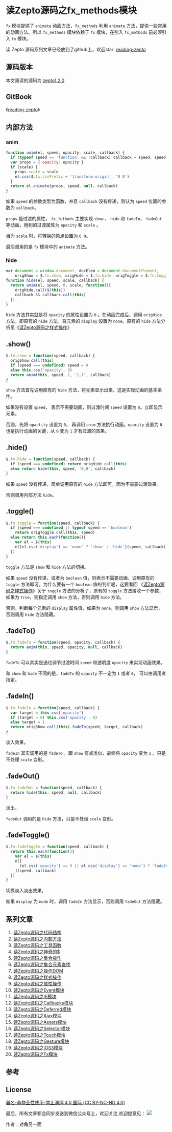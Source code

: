 # 读Zepto源码之fx_methods模块

`fx` 模块提供了 `animate` 动画方法，`fx_methods` 利用 `animate` 方法，提供一些常用的动画方法。所以 `fx_methods` 模块依赖于 `fx` 模块，在引入 `fx_methods` 前必须引入 `fx` 模块。

读 Zepto 源码系列文章已经放到了github上，欢迎star: [reading-zepto](https://github.com/yeyuqiudeng/reading-zepto)

## 源码版本

本文阅读的源码为 [zepto1.2.0](https://github.com/madrobby/zepto/tree/v1.2.0)

## GitBook

《[reading-zepto](https://yeyuqiudeng.gitbooks.io/reading-zepto/content/)》

## 内部方法

### anim

```javascript
function anim(el, speed, opacity, scale, callback) {
  if (typeof speed == 'function' && !callback) callback = speed, speed = undefined
  var props = { opacity: opacity }
  if (scale) {
    props.scale = scale
    el.css($.fx.cssPrefix + 'transform-origin', '0 0')
  }
  return el.animate(props, speed, null, callback)
}
```

如果 `speed` 的参数类型为函数，并且 `callback` 没有传递，则认为 `speed` 位置的参数为 `callback`。

`props` 是过渡的属性， `fx_fethods` 主要实现 `show` 、 `hide` 和 `fadeIn`、  `fadeOut` 等动画，用到的过渡属性为 `opecity` 和 `scale` 。

当为 `scale` 时，将转换的原点设置为 `0 0`。

 最后调用的是 `fx` 模块中的 `animate` 方法。

### hide

```javascript
var document = window.document, docElem = document.documentElement,
    origShow = $.fn.show, origHide = $.fn.hide, origToggle = $.fn.toggle
function hide(el, speed, scale, callback) {
  return anim(el, speed, 0, scale, function(){
    origHide.call($(this))
    callback && callback.call(this)
  })
}
```

`hide` 方法其实就是将 `opacity` 的属性设置为 `0` 。在动画完成后，调用 `origHide` 方法，即原有的 `hide` 方法，将元素的 `display` 设置为 `none`。原有的 `hide` 方法分析见《[读Zepto源码之样式操作](https://github.com/yeyuqiudeng/reading-zepto/blob/6fb60c6a6ca1cf4f6846c32883774b5ba0f7de45/src/%E8%AF%BBZepto%E6%BA%90%E7%A0%81%E4%B9%8B%E6%A0%B7%E5%BC%8F%E6%93%8D%E4%BD%9C.md#hide)》

## .show()

```javascript
$.fn.show = function(speed, callback) {
  origShow.call(this)
  if (speed === undefined) speed = 0
  else this.css('opacity', 0)
  return anim(this, speed, 1, '1,1', callback)
}
```

`show` 方法首先调用原有的 `hide` 方法，将元素显示出来，这是实现动画的基本条件。

如果没有设置 `speed`， 表示不需要动画，则过渡时间 `speed` 设置为 `0`。立即显示元素。

否则，先将 `opactity` 设置为 `0`， 再调用 `anim` 方法执行动画。`opacity` 设置为 `0` 也是执行动画的关键，从 `0` 变为 `1` 才有过渡的效果。

## .hide()

```javascript
$.fn.hide = function(speed, callback) {
  if (speed === undefined) return origHide.call(this)
  else return hide(this, speed, '0,0', callback)
}
```

如果 `speed` 没有传递，简单调用原有的 `hide` 方法即可，因为不需要过渡效果。

否则调用内部方法 `hide`。

## .toggle()

```javascript
$.fn.toggle = function(speed, callback) {
  if (speed === undefined || typeof speed == 'boolean')
    return origToggle.call(this, speed)
  else return this.each(function(){
    var el = $(this)
    el[el.css('display') == 'none' ? 'show' : 'hide'](speed, callback)
  })
}
```

`toggle` 方法是 `show` 和 `hide` 方法的切换。

如果 `speed` 没有传递，或者为 `boolean` 值，则表示不需要动画，调用原有的 `toggle` 方法即可。为什么要有一个 `boolean` 值的判断呢，这要看回 《[读Zepto源码之样式操作](https://github.com/yeyuqiudeng/reading-zepto/blob/6fb60c6a6ca1cf4f6846c32883774b5ba0f7de45/src/%E8%AF%BBZepto%E6%BA%90%E7%A0%81%E4%B9%8B%E6%A0%B7%E5%BC%8F%E6%93%8D%E4%BD%9C.md#toggle)》关于 `toggle` 方法的分析了，原有的 `toggle` 方法接收一个参数，如果为 `true`，则指定调用 `show` 方法，否则调用 `hide` 方法。

否则，判断每个元素的 `display` 属性值，如果为 `none`，则调用 `show` 方法显示，否则调用 `hide` 方法隐藏。

## .fadeTo()

```javascript
$.fn.fadeTo = function(speed, opacity, callback) {
  return anim(this, speed, opacity, null, callback)
}
```

`fadeTo` 可以其实是通过调节过渡时间 `speed` 和透明度 `opacity` 来实现动画效果。

和 `show` 和 `hide` 不同的是，`fadeTo` 的 `opacity` 不一定为 `1` 或者 `0`， 可以由调用者指定。

## .fadeIn()

```javascript
$.fn.fadeIn = function(speed, callback) {
  var target = this.css('opacity')
  if (target > 0) this.css('opacity', 0)
  else target = 1
  return origShow.call(this).fadeTo(speed, target, callback)
}
```

 淡入效果。

 `fadeIn` 其实调用的是 `fadeTo` ，跟 `show` 有点类似，最终将 `opacity` 变为 `1` 。只是不处理 `scale` 变形。

## .fadeOut()

```javascript
$.fn.fadeOut = function(speed, callback) {
  return hide(this, speed, null, callback)
}
```

淡出。

`fadeOut` 调用的是 `hide` 方法，只是不处理 `scale` 变形。

## .fadeToggle()

```javascript
$.fn.fadeToggle = function(speed, callback) {
  return this.each(function(){
    var el = $(this)
    el[
      (el.css('opacity') == 0 || el.css('display') == 'none') ? 'fadeIn' : 'fadeOut'
    ](speed, callback)
  })
}
```

切换淡入淡出效果。

如果 `display` 为 `node` 时，调用 `fadeIn` 方法显示，否则调用 `fadeOut` 方法隐藏。

## 系列文章

1. [读Zepto源码之代码结构](https://github.com/yeyuqiudeng/reading-zepto/blob/master/src/%E8%AF%BBZepto%E6%BA%90%E7%A0%81%E4%B9%8B%E4%BB%A3%E7%A0%81%E7%BB%93%E6%9E%84.md)
2. [读Zepto源码之内部方法](https://github.com/yeyuqiudeng/reading-zepto/blob/master/src/%E8%AF%BBZepto%E6%BA%90%E7%A0%81%E4%B9%8B%E5%86%85%E9%83%A8%E6%96%B9%E6%B3%95.md)
3. [读Zepto源码之工具函数](https://github.com/yeyuqiudeng/reading-zepto/blob/master/src/%E8%AF%BBZepto%E6%BA%90%E7%A0%81%E4%B9%8B%E5%B7%A5%E5%85%B7%E5%87%BD%E6%95%B0.md)
4. [读Zepto源码之神奇的$](https://github.com/yeyuqiudeng/reading-zepto/blob/master/src/%E8%AF%BBZepto%E6%BA%90%E7%A0%81%E4%B9%8B%E7%A5%9E%E5%A5%87%E7%9A%84%24.md)
5. [读Zepto源码之集合操作](https://github.com/yeyuqiudeng/reading-zepto/blob/master/src/%E8%AF%BBZepto%E6%BA%90%E7%A0%81%E4%B9%8B%E9%9B%86%E5%90%88%E6%93%8D%E4%BD%9C.md)
6. [读Zepto源码之集合元素查找](https://github.com/yeyuqiudeng/reading-zepto/blob/master/src/%E8%AF%BBZepto%E6%BA%90%E7%A0%81%E4%B9%8B%E9%9B%86%E5%90%88%E5%85%83%E7%B4%A0%E6%9F%A5%E6%89%BE.md)
7. [读Zepto源码之操作DOM](https://github.com/yeyuqiudeng/reading-zepto/blob/master/src/%E8%AF%BBZepto%E6%BA%90%E7%A0%81%E4%B9%8B%E6%93%8D%E4%BD%9CDOM.md)
8. [读Zepto源码之样式操作](https://github.com/yeyuqiudeng/reading-zepto/blob/master/src/%E8%AF%BBZepto%E6%BA%90%E7%A0%81%E4%B9%8B%E6%A0%B7%E5%BC%8F%E6%93%8D%E4%BD%9C.md)
9. [读Zepto源码之属性操作](https://github.com/yeyuqiudeng/reading-zepto/blob/master/src/%E8%AF%BBZepto%E6%BA%90%E7%A0%81%E4%B9%8B%E5%B1%9E%E6%80%A7%E6%93%8D%E4%BD%9C.md)
10. [读Zepto源码之Event模块](https://github.com/yeyuqiudeng/reading-zepto/blob/master/src/%E8%AF%BBZepto%E6%BA%90%E7%A0%81%E4%B9%8BEvent%E6%A8%A1%E5%9D%97.md)
11. [读Zepto源码之IE模块](https://github.com/yeyuqiudeng/reading-zepto/blob/master/src/%E8%AF%BBZepto%E6%BA%90%E7%A0%81%E4%B9%8BIE%E6%A8%A1%E5%9D%97.md)
12. [读Zepto源码之Callbacks模块](https://github.com/yeyuqiudeng/reading-zepto/blob/master/src/%E8%AF%BBZepto%E6%BA%90%E7%A0%81%E4%B9%8BCallbacks%E6%A8%A1%E5%9D%97.md)
13. [读Zepto源码之Deferred模块](https://github.com/yeyuqiudeng/reading-zepto/blob/master/src/%E8%AF%BBZepto%E6%BA%90%E7%A0%81%E4%B9%8BDeferred%E6%A8%A1%E5%9D%97.md)
14. [读Zepto源码之Ajax模块](https://github.com/yeyuqiudeng/reading-zepto/blob/master/src/%E8%AF%BBZepto%E6%BA%90%E7%A0%81%E4%B9%8BAjax%E6%A8%A1%E5%9D%97.md)
15. [读Zepto源码之Assets模块](https://github.com/yeyuqiudeng/reading-zepto/blob/master/src/%E8%AF%BBZepto%E6%BA%90%E7%A0%81%E4%B9%8Bassets%E6%A8%A1%E5%9D%97.md)
16. [读Zepto源码之Selector模块](https://github.com/yeyuqiudeng/reading-zepto/blob/master/src/%E8%AF%BBZepto%E6%BA%90%E7%A0%81%E4%B9%8BSelector%E6%A8%A1%E5%9D%97.md)
17. [读Zepto源码之Touch模块](https://github.com/yeyuqiudeng/reading-zepto/blob/master/src/%E8%AF%BBZepto%E6%BA%90%E7%A0%81%E4%B9%8BTouch%E6%A8%A1%E5%9D%97.md)
18. [读Zepto源码之Gesture模块](https://github.com/yeyuqiudeng/reading-zepto/blob/master/src/%E8%AF%BBZepto%E6%BA%90%E7%A0%81%E4%B9%8BGesture%E6%A8%A1%E5%9D%97.md)
19. [读Zepto源码之IOS3模块](https://github.com/yeyuqiudeng/reading-zepto/blob/master/src/%E8%AF%BBZepto%E6%BA%90%E7%A0%81%E4%B9%8BIOS3%E6%A8%A1%E5%9D%97.md)
20. [读Zepto源码之Fx模块](https://github.com/yeyuqiudeng/reading-zepto/blob/master/src/%E8%AF%BBZepto%E6%BA%90%E7%A0%81%E4%B9%8BFx%E6%A8%A1%E5%9D%97.md)

## 参考

## License

[署名-非商业性使用-禁止演绎 4.0 国际 (CC BY-NC-ND 4.0)](http://creativecommons.org/licenses/by-nc-nd/4.0/)

最后，所有文章都会同步发送到微信公众号上，欢迎关注,欢迎提意见：  ![](https://raw.githubusercontent.com/yeyuqiudeng/resource/master/images/qrcode_front-end-article.jpg) 

作者：对角另一面